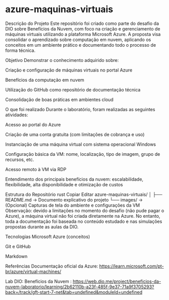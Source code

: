 # azure-maquinas-virtuais
Descrição do Projeto
Este repositório foi criado como parte do desafio da DIO sobre Benefícios da Nuvem, com foco na criação e gerenciamento de máquinas virtuais utilizando a plataforma Microsoft Azure. A proposta visa consolidar o aprendizado sobre computação em nuvem, aplicando os conceitos em um ambiente prático e documentando todo o processo de forma técnica.

Objetivo
Demonstrar o conhecimento adquirido sobre:

Criação e configuração de máquinas virtuais no portal Azure

Benefícios da computação em nuvem

Utilização do GitHub como repositório de documentação técnica

Consolidação de boas práticas em ambientes cloud

O que foi realizado
Durante o laboratório, foram realizadas as seguintes atividades:

Acesso ao portal do Azure

Criação de uma conta gratuita (com limitações de cobrança e uso)

Instanciação de uma máquina virtual com sistema operacional Windows

Configuração básica da VM: nome, localização, tipo de imagem, grupo de recursos, etc.

Acesso remoto à VM via RDP

Entendimento dos principais benefícios da nuvem: escalabilidade, flexibilidade, alta disponibilidade e otimização de custos

Estrutura do Repositório
rust
Copiar
Editar
azure-maquinas-virtuais/
│
├── README.md               -> Documento explicativo do projeto
└── images/                 -> (Opcional) Capturas de tela do ambiente e configurações da VM
Observação: devido a limitações no momento do desafio (não pude pagar o Azure), a máquina virtual não foi criada diretamente na Azure. No entanto, toda a documentação foi baseada no conteúdo estudado e nas simulações propostas durante as aulas da DIO.

Tecnologias
Microsoft Azure (conceitos)

Git e GitHub

Markdown

Referências
Documentação oficial da Azure: https://learn.microsoft.com/pt-br/azure/virtual-machines/

Lab DIO: Benefícios da Nuvem : https://web.dio.me/project/beneficios-da-nuvem-laboratorio/learning/2b62110b-a23f-485f-9e37-71a9f3705293?back=/track/gft-start-7-net&tab=undefined&moduleId=undefined

